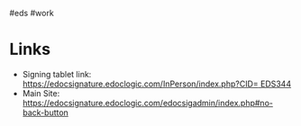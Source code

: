 
#eds #work 
# Links
- Signing tablet link: [https://edocsignature.edoclogic.com/InPerson/index.php?CID= EDS344](https://edocsignature.edoclogic.com/InPerson/index.php?CID=CONTROLID)
- Main Site: https://edocsignature.edoclogic.com/edocsigadmin/index.php#no-back-button


